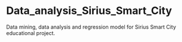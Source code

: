 # Data_analysis_Sirius_Smart_City

Data mining, data analysis and regression model for Sirius Smart City educational project.